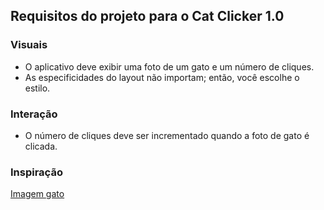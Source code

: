 ## Requisitos do projeto para o Cat Clicker 1.0

### Visuais
- O aplicativo deve exibir uma foto de um gato e um número de cliques.
- As especificidades do layout não importam; então, você escolhe o estilo.


### Interação
- O número de cliques deve ser incrementado quando a foto de gato é clicada.

### Inspiração
[Imagem gato](https://lh3.ggpht.com/nlI91wYNCrjjNy5f-S3CmVehIBM4cprx-JFWOztLk7vFlhYuFR6YnxcT446AvxYg4Ab7M1Fy0twaOCWYcUk=s0#w=640&h=426)